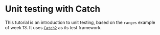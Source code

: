 # Unit testing with Catch

This tutorial is an introduction to unit testing, based on the `ranges` example of week 13. It uses [`Catch2`](https://github.com/catchorg/Catch2) as its test framework.
